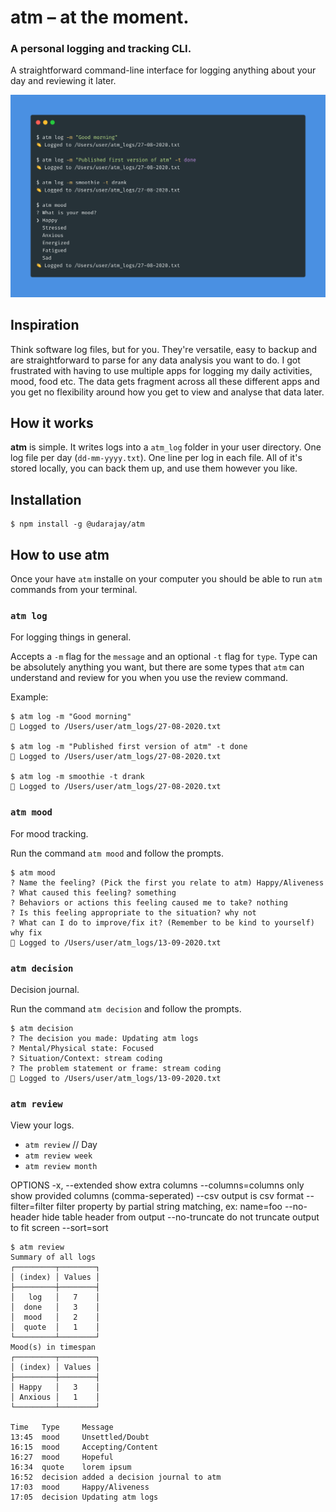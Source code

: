 # atm – at the moment.

### A personal logging and tracking CLI.

A straightforward command-line interface for logging anything about your day and reviewing it later.

![](./preview.png)

## Inspiration

Think software log files, but for you. They're versatile, easy to backup and are straightforward to parse for any data analysis you want to do. I got frustrated with having to use multiple apps for logging my daily activities, mood, food etc. The data gets fragment across all these different apps and you get no flexibility around how you get to view and analyse that data later.

## How it works

**atm** is simple. It writes logs into a `atm_log` folder in your user directory. One log file per day (`dd-mm-yyyy.txt`). One line per log in each file. All of it's stored locally, you can back them up, and use them however you like.

## Installation

```sh-session
$ npm install -g @udarajay/atm
```

## How to use atm

Once your have `atm` installe on your computer you should be able to run `atm` commands from your terminal.

### `atm log`

For logging things in general.

Accepts a `-m` flag for the `message` and an optional `-t` flag for `type`. Type can be absolutely anything you want, but there are some types that `atm` can understand and review for you when you use the review command.

Example:

```sh-session
$ atm log -m "Good morning"
👏 Logged to /Users/user/atm_logs/27-08-2020.txt

$ atm log -m "Published first version of atm" -t done
👏 Logged to /Users/user/atm_logs/27-08-2020.txt

$ atm log -m smoothie -t drank
👏 Logged to /Users/user/atm_logs/27-08-2020.txt
```

### `atm mood`

For mood tracking.

Run the command `atm mood` and follow the prompts.

```sh-session
$ atm mood
? Name the feeling? (Pick the first you relate to atm) Happy/Aliveness
? What caused this feeling? something
? Behaviors or actions this feeling caused me to take? nothing
? Is this feeling appropriate to the situation? why not
? What can I do to improve/fix it? (Remember to be kind to yourself) why fix
👏 Logged to /Users/user/atm_logs/13-09-2020.txt
```

### `atm decision`

Decision journal.

Run the command `atm decision` and follow the prompts.

```sh-session
$ atm decision
? The decision you made: Updating atm logs
? Mental/Physical state: Focused
? Situation/Context: stream coding
? The problem statement or frame: stream coding
👏 Logged to /Users/user/atm_logs/13-09-2020.txt
```

### `atm review`

View your logs.

- `atm review` // Day
- `atm review week`
- `atm review month`

OPTIONS
-x, --extended show extra columns
--columns=columns only show provided columns (comma-seperated)
--csv output is csv format
--filter=filter filter property by partial string matching, ex: name=foo
--no-header hide table header from output
--no-truncate do not truncate output to fit screen
--sort=sort

```sh-session
$ atm review
Summary of all logs
┌─────────┬────────┐
│ (index) │ Values │
├─────────┼────────┤
│   log   │   7    │
│  done   │   3    │
│  mood   │   2    │
│  quote  │   1    │
└─────────┴────────┘
Mood(s) in timespan
┌─────────┬────────┐
│ (index) │ Values │
├─────────┼────────┤
│ Happy   │   3    │
│ Anxious │   1    │
└─────────┴────────┘

Time   Type     Message
13:45  mood     Unsettled/Doubt
16:15  mood     Accepting/Content
16:27  mood     Hopeful
16:34  quote    lorem ipsum
16:52  decision added a decision journal to atm
17:03  mood     Happy/Aliveness
17:05  decision Updating atm logs
```
